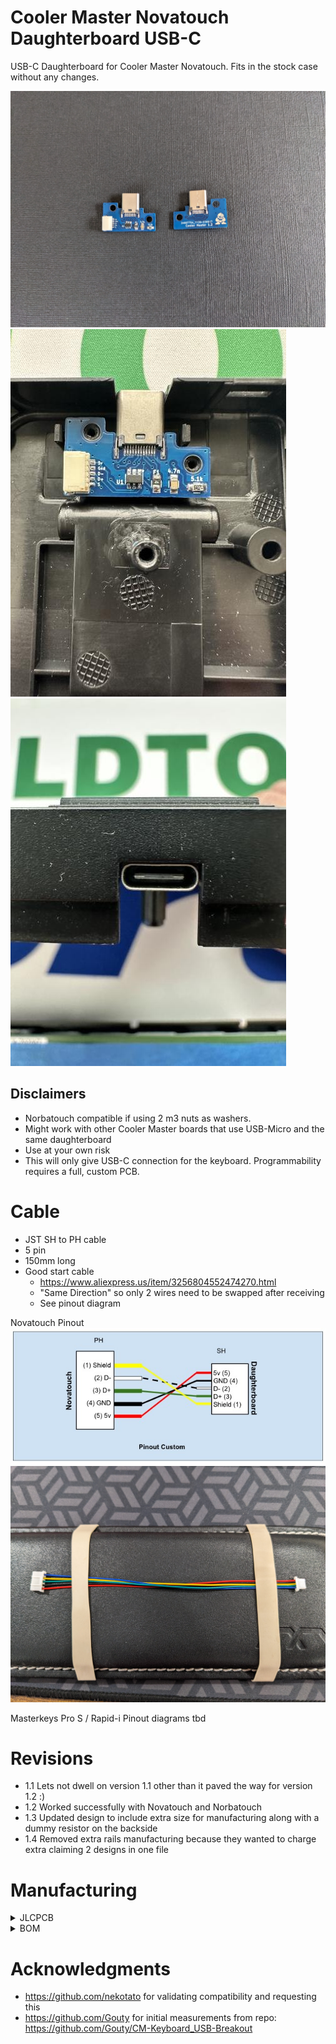# Cooler Master Novatouch Daughterboard USB-C
USB-C Daughterboard for Cooler Master Novatouch. Fits in the stock case without any changes.  

![PCB2](/assets/pcbFrontBack.jpg)
![PCBInstalled](/assets/pcbInstalled.jpg)
![PCBInstalled2](/assets/pcbInstalled2.jpg)

## Disclaimers
* Norbatouch compatible if using 2 m3 nuts as washers.
* Might work with other Cooler Master boards that use USB-Micro and the same daughterboard
* Use at your own risk
* This will only give USB-C connection for the keyboard. Programmability requires a full, custom PCB.

# Cable
* JST SH to PH cable
* 5 pin
* 150mm long
* Good start cable
  * https://www.aliexpress.us/item/3256804552474270.html
  * "Same Direction" so only 2 wires need to be swapped after receiving
  * See pinout diagram
 
Novatouch Pinout
![Cable](/assets/CablePinout.jpg) 
![Cable](/assets/Cablev2.jpg)

Masterkeys Pro S / Rapid-i Pinout
diagrams tbd

# Revisions
* 1.1 Lets not dwell on version 1.1 other than it paved the way for version 1.2 :)
* 1.2 Worked successfully with Novatouch and Norbatouch
* 1.3 Updated design to include extra size for manufacturing along with a dummy resistor on the backside
* 1.4 Removed extra rails manufacturing because they wanted to charge extra claiming 2 designs in one file

# Manufacturing
<details>
  <summary>JLCPCB</summary>
 
  * Files: [/manufacturing](/manufacturing)
  * **1mm thick** (NOT Standard 1.6mm)
  * SMD Assembly is **Standard** not economic due to USB connector
  * Confirm Parts Placement: **Yes**
</details>
<details>
  <summary>BOM</summary>

| LCSC part # | Description        | Value | Package  | Amount |
| ----------- | ------------------ | ----- | -------- | ------ |
| C67381      | Connector (USB)    |       | SMD      | 1      |
| C136657     | Connector(JST SH)  | 5 pin | TH       | 1      |
| C7519       | ESD                |       | SOT23-6  | 1      |
| C261942     | Fuse               |       | 0805     | 1      |
| C597300     | Capacitor          | 4.7nF | 0805     | 1      |
| C212411     | Resistor           | 5.1K  | 0805     | 1      |
</details>

# Acknowledgments 
* https://github.com/nekotato for validating compatibility and requesting this
* https://github.com/Gouty for initial measurements from repo: https://github.com/Gouty/CM-Keyboard_USB-Breakout
